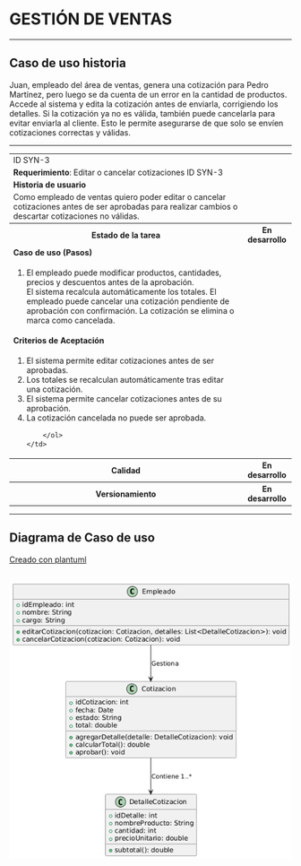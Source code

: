 # GESTIÓN DE VENTAS

------

## Caso de uso historia 
Juan, empleado del área de ventas, genera una cotización para Pedro Martínez, pero luego se da cuenta de un error en la cantidad de productos. Accede al sistema y edita la cotización antes de enviarla, corrigiendo los detalles. Si la cotización ya no es válida, también puede cancelarla para evitar enviarla al cliente. Esto le permite asegurarse de que solo se envíen cotizaciones correctas y válidas.

---

<table id="customers">
  <tr class="idtext principal">
    <td>ID SYN-3</td>
  </tr>
  <tr class="single text">
    <td><strong>Requerimiento</strong>: Editar o cancelar cotizaciones ID SYN-3</td>
  </tr>
  <tr class="single gray">
    <td><strong>Historia de usuario</strong></td>
  </tr>
  <tr class="single text">
    <td>Como empleado de ventas quiero poder editar o cancelar cotizaciones antes de ser aprobadas para realizar cambios o descartar cotizaciones no válidas.</td>
  </tr>
  <tr class="duo">
    <th class="gray"><strong>Estado de la tarea</strong></th>
    <th>En desarrollo</th>
  </tr>
  <tr class="single gray">
    <td><strong>Caso de uso (Pasos)</strong></td>
  </tr>
  <tr class="single text">
    <td>
        <ol>
            <li>El empleado puede modificar productos, cantidades, precios y descuentos antes de la aprobación.</li>
            </li>El sistema recalcula automáticamente los totales.</li>
            </li>El empleado puede cancelar una cotización pendiente de aprobación con confirmación.</li>
            </li>La cotización se elimina o marca como cancelada.</li>
    </td>
  </tr>
  <tr class="single gray">
    <td><strong>Criterios de Aceptación</strong></td>
  </tr>
  <tr class="single text">
    <td>
        <ol>
            <li>El sistema permite editar cotizaciones antes de ser aprobadas.</li>
            <li>Los totales se recalculan automáticamente tras editar una cotización.</li>
            <li>El sistema permite cancelar cotizaciones antes de su aprobación.</li>
            <li>La cotización cancelada no puede ser aprobada.</li>

        </ol>
    </td>
  </tr>
 <tr class="duo">
    <th class="gray"><strong>Calidad</strong></th>
    <th>En desarrollo</th>
  </tr>
  <tr class="duo">
    <th class="gray"><strong>Versionamiento</strong></th>
    <th>En desarrollo</th>
  </tr>
</table>



---
## Diagrama de Caso de uso
[Creado con plantuml](https://plantuml.com/es/)

![Image title](./assets/images/syn-3.png) 
---
